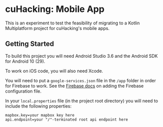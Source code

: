 # cuHacking: Mobile App
This is an experiment to test the feasibility of migrating to a Kotlin Multiplatform project for cuHacking's mobile apps.

## Getting Started
To build this project you will need Android Studio 3.6 and the Android SDK for Android 10 (29).

To work on iOS code, you will also need Xcode.

You will need to put a `google-services.json` file in the `/app` folder in order for Firebase to work. See the [Firebase docs](https://firebase.google.com/docs/android/setup#add-config-file) on adding the Firebase configuration file.

In your `local.properties` file (in the project root directory) you will need to include the following properties:
```properties
mapbox.key=your mapbox key here
api.endpoint=your "/"-terminated root api endpoint here
```
